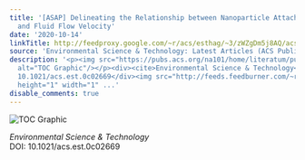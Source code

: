 ```yaml
---
title: '[ASAP] Delineating the Relationship between Nanoparticle Attachment Efficiency
  and Fluid Flow Velocity'
date: '2020-10-14'
linkTitle: http://feedproxy.google.com/~r/acs/esthag/~3/zWZgDm5j8AQ/acs.est.0c02669
source: 'Environmental Science & Technology: Latest Articles (ACS Publications)'
description: '<p><img src="https://pubs.acs.org/na101/home/literatum/publisher/achs/journals/content/esthag/0/esthag.ahead-of-print/acs.est.0c02669/20201014/images/medium/es0c02669_0006.gif"
  alt="TOC Graphic"/></p><div><cite>Environmental Science & Technology</cite></div><div>DOI:
  10.1021/acs.est.0c02669</div><img src="http://feeds.feedburner.com/~r/acs/esthag/~4/zWZgDm5j8AQ"
  height="1" width="1" ...'
disable_comments: true
---
```

<p><img src="https://pubs.acs.org/na101/home/literatum/publisher/achs/journals/content/esthag/0/esthag.ahead-of-print/acs.est.0c02669/20201014/images/medium/es0c02669_0006.gif" alt="TOC Graphic"/></p><div><cite>Environmental Science & Technology</cite></div><div>DOI: 10.1021/acs.est.0c02669</div><img src="http://feeds.feedburner.com/~r/acs/esthag/~4/zWZgDm5j8AQ" height="1" width="1" ...